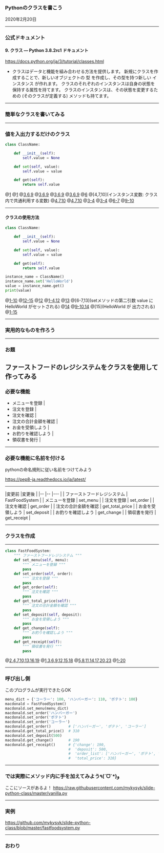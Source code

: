 ### Pythonのクラスを書こう

2020年2月20日

---

### 公式ドキュメント

#### 9. クラス — Python 3.8.2rc1 ドキュメント

https://docs.python.org/ja/3/tutorial/classes.html

- クラスはデータと機能を組み合わせる方法を提供します。 
新規にクラスを作成することで、新しいオブジェクトの 型 を作成し、その型を持つ新しい インスタンス が作れます。 
クラスのそれぞれのインスタンスは自身の状態を保持する属性を持てます。 
クラスのインスタンスは、その状態を変更するための (そのクラスが定義する) メソッドも持てます。

---

### 簡単なクラスを書いてみる

---

### 値を入出力するだけのクラス

```python
class ClassName:

    def __init__(self):
        self.value = None

    def set(self, value):
        self.value = value

    def get(self):
        return self.value
```

@[1](クラス名：「class」に続けてクラスの名前を記述)
@[1](命名規則はCapWords[CamelCase]を用います)
@[3,6,9](メソッド:クラスに対してなんらかの操作を定義するときに用います)
@[3,6,9](メソッド:「def」に続けてメソッド名を記述)
@[3,6,9](メソッドの命名規則はスネークケース[snake_case]を用います)
@[3,6,9](第一引数に必ず「self」を記述)
@[6](メソッドに引数が欲しいときは第二引数に明記します)
@[4,7,10](インスタンス変数: クラス内で共通利用する変数)
@[4,7,10](必ず「self.」を変数名の前に記述)
@[4,7,10](命名規則はスネークケース[snake_case]を用います)
@[3-4](コンストラクタ：クラスのインスタンスが生成された際に呼び出される)
@[3-4]('\_\_init\_\_'は特殊メソッドで自由に名前を変更できません)
@[6-7](インスタンス変数に値をセットするメソッド)
@[9-10](インスタンス変数から値を取得するメソッド)

---

#### クラスの使用方法

```python
class ClassName:

    def __init__(self):
        self.value = None

    def set(self, value):
        self.value = value

    def get(self):
        return self.value

instance_name = ClassName()
instance_name.set('HelloWorld')
value = instance_name.get()
print(value)
```
@[1-10](先ほど作成したクラス)
@[12-15](クラスを呼び出して使う側)
@[12](クラスのインスタンスを生成)
@[1-4,12](クラス側ではこちらにあたります)
@[13](setメソッドにHelloWorldを渡すと)
@[6-7,13](setメソッドの第二引数 value に HelloWorld がセットされる)
@[14](getメソッドを使うと)
@[9-10,14](クラス側ではこちらが実行されHelloWorldを返します)
@[15](HelloWorld が 出力される)
@[1-15]()

---

### 実用的なものを作ろう

---

### お題

ファーストフードのレジシステムをクラスを使用して作ってみる
---

### 必要な機能

- メニューを登録 |
- 注文を登録 |
- 注文を確認 |
- 注文の合計金額を確認 |
- お金を受領しよう |
- お釣りを確認しよう |
- 領収書を発行 |

---

### 必要な機能に名前を付ける

pythonの命名規則に従い名前をつけてみよう

https://pep8-ja.readthedocs.io/ja/latest/

---

|変更前                |変更後 |
|--                   |-- |--- |
| ファーストフードレジシステム | FastFoodSystem | 
| メニューを登録          | set_menu |
| 注文を登録            | set_order |
| 注文を確認            | get_order |
| 注文の合計金額を確認    | get_total_price |
| お金を受領しよう        | set_deposit |
| お釣りを確認しよう       | get_change |
| 領収書を発行          | get_receipt |

---

### クラスを作成

---

```python
class FastFoodSystem:
    """ ファーストフードレジシステム """
    def set_menu(self, menu):
        """ メニューを登録 """
        pass
    def set_order(self, order):
        """ 注文を登録 """
        pass
    def get_order(self):
        """ 注文を確認 """
        pass
    def get_total_price(self):
        """ 注文の合計金額を確認 """
        pass
    def set_deposit(self, deposit):
        """ お金を受領しよう """
        pass
    def get_change(self):
        """ お釣りを確認しよう """
        pass
    def get_receipt(self):
        """ 領収書を発行 """
        pass
```
@[2,4,7,10,13,16,19](日本語名はコメントに利用)
@[1,3,6,9,12,15,18](英語名はクラス名とメソッドに利用)
@[5,8,11,14,17,20,23](pass:コードとしては何も実行したくない場合のプレースホルダ)
@[1-20](これだけでなにもしないクラスができちゃう)

---

### 呼び出し側

このプログラムが実行できたらOK

```python
menu_dict = {'コーラー': 100, 'ハンバーガー': 110, 'ポテト': 100}
macdonald = FastFoodSystem()
macdonald.set_menu(menu_dict)
macdonald.set_order('ハンバーガー')
macdonald.set_order('ポテト')
macdonald.set_order('コーラー')
macdonald.get_order()        # ['ハンバーガー', 'ポテト', 'コーラー']
macdonald.get_total_price()  # 310
macdonald.set_deposit(500)
macdonald.get_change()       # 190
macdonald.get_receipt()      # {'change': 190,
                             #  'deposit': 500,
                             #  'order_list': ['ハンバーガー', 'ポテト', 'コーラー'],
                             #  'total_price': 310}
```

---

### では実際にメソッド内に手を加えてみよう٩(ˊᗜˋ*)و 

ここにソースがあるよ！
https://raw.githubusercontent.com/mykysyk/slide-python-class/master/vanilla.py 

---

### 実例

https://github.com/mykysyk/slide-python-class/blob/master/fastfoodsystem.py

---

### おわり

